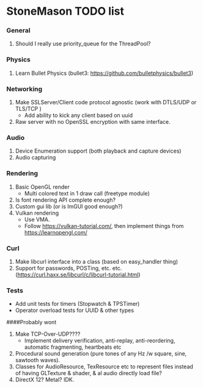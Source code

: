 
[comment]: # (This is a markdown document, but can still be read in plaintext.
              If you're seeing this, then you're reading the plaintext version.)

# StoneMason TODO list

### General
1. Should I really use priority_queue for the ThreadPool?

### Physics
1. Learn Bullet Physics (bullet3: https://github.com/bulletphysics/bullet3) 

### Networking
1. Make SSLServer/Client code protocol agnostic (work with DTLS/UDP or TLS/TCP )
    - Add ability to kick any client based on uuid
2. Raw server with no OpenSSL encryption with same interface.

### Audio
1. Device Enumeration support (both playback and capture devices)
2. Audio capturing

### Rendering
1. Basic OpenGL render
    - Multi colored text in 1 draw call (freetype module)
2. Is font rendering API complete enough?
2. Custom gui lib (or is ImGUI good enough?)
3. Vulkan rendering 
    - Use VMA.
    - Follow https://vulkan-tutorial.com/, then implement things from https://learnopengl.com/

### Curl
1. Make libcurl interface into a class (based on easy_handler thing)
2. Support for passwords, POSTing, etc. etc. (https://curl.haxx.se/libcurl/c/libcurl-tutorial.html)

### Tests
- Add unit tests for timers (Stopwatch & TPSTimer)
- Operator overload tests for UUID & other types


####Probably wont
1. Make TCP-Over-UDP???? 
    - Implement delivery verification, anti-replay, anti-reordering, automatic fragmenting, heartbeats etc
2. Procedural sound generation (pure tones of any Hz /w square, sine, sawtooth waves).
3. Classes for AudioResource, TexResource etc to represent files instead of having GLTexture & shader, & al audio directly load file?
4. DirectX 12? Metal? IDK.